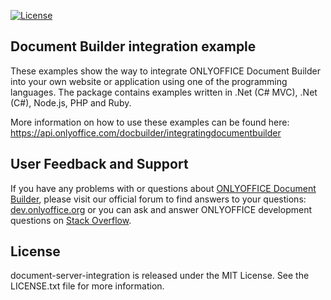 [![License](https://img.shields.io/badge/License-MIT-green.svg?style=flat)](http://www.gnu.org/licenses/agpl-3.0.ru.html) 

## Document Builder integration example

These examples show the way to integrate ONLYOFFICE Document Builder into your own website or application using one of the programming languages. The package contains examples written in .Net (C# MVC), .Net (C#), Node.js, PHP and Ruby.

More information on how to use these examples can be found here: https://api.onlyoffice.com/docbuilder/integratingdocumentbuilder

## User Feedback and Support

If you have any problems with or questions about [ONLYOFFICE Document Builder][2], please visit our official forum to find answers to your questions: [dev.onlyoffice.org][1] or you can ask and answer ONLYOFFICE development questions on [Stack Overflow][3].

  [1]: http://dev.onlyoffice.org
  [2]: https://github.com/ONLYOFFICE/DocumentBuilder
  [3]: http://stackoverflow.com/questions/tagged/onlyoffice
  
## License

document-server-integration is released under the MIT License. See the LICENSE.txt file for more information.
